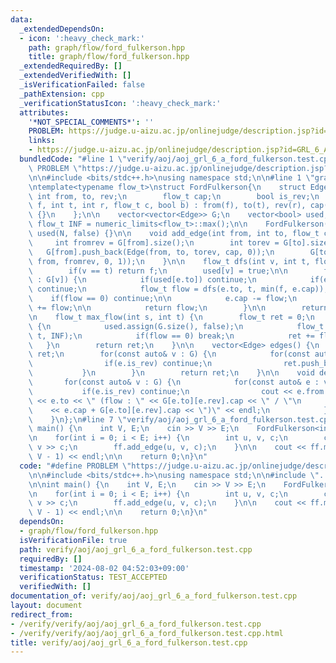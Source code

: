 ```yaml
---
data:
  _extendedDependsOn:
  - icon: ':heavy_check_mark:'
    path: graph/flow/ford_fulkerson.hpp
    title: graph/flow/ford_fulkerson.hpp
  _extendedRequiredBy: []
  _extendedVerifiedWith: []
  _isVerificationFailed: false
  _pathExtension: cpp
  _verificationStatusIcon: ':heavy_check_mark:'
  attributes:
    '*NOT_SPECIAL_COMMENTS*': ''
    PROBLEM: https://judge.u-aizu.ac.jp/onlinejudge/description.jsp?id=GRL_6_A&lang=jp
    links:
    - https://judge.u-aizu.ac.jp/onlinejudge/description.jsp?id=GRL_6_A&lang=jp
  bundledCode: "#line 1 \"verify/aoj/aoj_grl_6_a_ford_fulkerson.test.cpp\"\n#define\
    \ PROBLEM \"https://judge.u-aizu.ac.jp/onlinejudge/description.jsp?id=GRL_6_A&lang=jp\"\
    \n\n#include <bits/stdc++.h>\nusing namespace std;\n\n#line 1 \"graph/flow/ford_fulkerson.hpp\"\
    \ntemplate<typename flow_t>\nstruct FordFulkerson{\n    struct Edge{\n       \
    \ int from, to, rev;\n        flow_t cap;\n        bool is_rev;\n        Edge(int\
    \ f, int t, int r, flow_t c, bool b) : from(f), to(t), rev(r), cap(c), is_rev(b)\
    \ {}\n    };\n\n    vector<vector<Edge>> G;\n    vector<bool> used;\n    const\
    \ flow_t INF = numeric_limits<flow_t>::max();\n\n    FordFulkerson(int N) : G(N),\
    \ used(N, false) {}\n\n    void add_edge(int from, int to, flow_t cap) {\n   \
    \     int fromrev = G[from].size();\n        int torev = G[to].size();\n     \
    \   G[from].push_back(Edge(from, to, torev, cap, 0));\n        G[to].push_back(Edge(to,\
    \ from, fromrev, 0, 1));\n    }\n\n    flow_t dfs(int v, int t, flow_t f) {\n\
    \        if(v == t) return f;\n        used[v] = true;\n\n        for(Edge& e\
    \ : G[v]) {\n            if(used[e.to]) continue;\n            if(e.cap == 0)\
    \ continue;\n            flow_t flow = dfs(e.to, t, min(f, e.cap));\n        \
    \    if(flow == 0) continue;\n\n            e.cap -= flow;\n            G[e.to][e.rev].cap\
    \ += flow;\n\n            return flow;\n        }\n\n        return 0;\n    }\n\
    \n    flow_t max_flow(int s, int t) {\n        flow_t ret = 0;\n        while(true)\
    \ {\n            used.assign(G.size(), false);\n            flow_t flow = dfs(s,\
    \ t, INF);\n            if(flow == 0) break;\n            ret += flow;\n     \
    \   }\n        return ret;\n    }\n\n    vector<Edge> edges() {\n        vector<Edge>\
    \ ret;\n        for(const auto& v : G) {\n            for(const auto& e : v) {\n\
    \                if(e.is_rev) continue;\n                ret.push_back(e);\n \
    \           }\n        }\n        return ret;\n    }\n\n    void debug() {\n \
    \       for(const auto& v : G) {\n            for(const auto& e : v) {\n     \
    \           if(e.is_rev) continue;\n                cout << e.from << \" -> \"\
    \ << e.to << \" (flow : \" << G[e.to][e.rev].cap << \" / \"\n                \
    \    << e.cap + G[e.to][e.rev].cap << \")\" << endl;\n            }\n        }\n\
    \    }\n};\n#line 7 \"verify/aoj/aoj_grl_6_a_ford_fulkerson.test.cpp\"\n\nint\
    \ main() {\n    int V, E;\n    cin >> V >> E;\n    FordFulkerson<int> ff(V);\n\
    \n    for(int i = 0; i < E; i++) {\n        int u, v, c;\n        cin >> u >>\
    \ v >> c;\n        ff.add_edge(u, v, c);\n    }\n\n    cout << ff.max_flow(0,\
    \ V - 1) << endl;\n\n    return 0;\n}\n"
  code: "#define PROBLEM \"https://judge.u-aizu.ac.jp/onlinejudge/description.jsp?id=GRL_6_A&lang=jp\"\
    \n\n#include <bits/stdc++.h>\nusing namespace std;\n\n#include \"../../graph/flow/ford_fulkerson.hpp\"\
    \n\nint main() {\n    int V, E;\n    cin >> V >> E;\n    FordFulkerson<int> ff(V);\n\
    \n    for(int i = 0; i < E; i++) {\n        int u, v, c;\n        cin >> u >>\
    \ v >> c;\n        ff.add_edge(u, v, c);\n    }\n\n    cout << ff.max_flow(0,\
    \ V - 1) << endl;\n\n    return 0;\n}\n"
  dependsOn:
  - graph/flow/ford_fulkerson.hpp
  isVerificationFile: true
  path: verify/aoj/aoj_grl_6_a_ford_fulkerson.test.cpp
  requiredBy: []
  timestamp: '2024-08-02 04:52:03+09:00'
  verificationStatus: TEST_ACCEPTED
  verifiedWith: []
documentation_of: verify/aoj/aoj_grl_6_a_ford_fulkerson.test.cpp
layout: document
redirect_from:
- /verify/verify/aoj/aoj_grl_6_a_ford_fulkerson.test.cpp
- /verify/verify/aoj/aoj_grl_6_a_ford_fulkerson.test.cpp.html
title: verify/aoj/aoj_grl_6_a_ford_fulkerson.test.cpp
---
```


